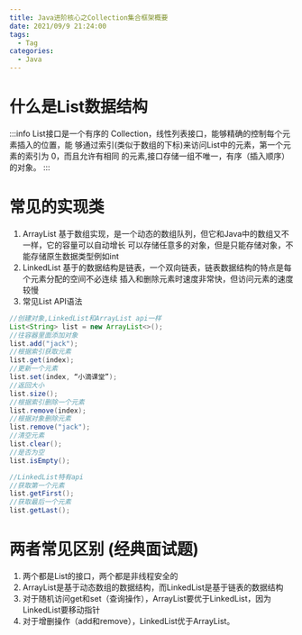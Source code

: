 ```yaml
---
title: Java进阶核⼼之Collection集合框架概要
date: 2021/09/9 21:24:00
tags:
  - Tag
categories:
  - Java
---
```


# 什么是List数据结构
:::info 
List接⼝是⼀个有序的 Collection，线性列表接⼝，能够精确的控制每个元素插⼊的位置，能
够通过索引(类似于数组的下标)来访问List中的元素，第⼀个元素的索引为 0，⽽且允许有相同
的元素,接⼝存储⼀组不唯⼀，有序（插⼊顺序）的对象。
:::

# 常⻅的实现类
1. ArrayList
基于数组实现，是⼀个动态的数组队列，但它和Java中的数组⼜不⼀样，它的容量可以⾃动增⻓
可以存储任意多的对象，但是只能存储对象，不能存储原⽣数据类型例如int
2. LinkedList
基于的数据结构是链表，⼀个双向链表，链表数据结构的特点是每个元素分配的空间不必连续
插⼊和删除元素时速度⾮常快，但访问元素的速度较慢
3. 常⻅List API语法
```java
//创建对象,LinkedList和ArrayList api⼀样
List<String> list = new ArrayList<>();
//往容器⾥⾯添加对象
list.add("jack");
//根据索引获取元素
list.get(index);
//更新⼀个元素
list.set(index, “⼩滴课堂”);
//返回⼤⼩
list.size();
//根据索引删除⼀个元素
list.remove(index);
//根据对象删除元素
list.remove("jack");
//清空元素
list.clear();
//是否为空
list.isEmpty();
```
```java
//LinkedList特有api
//获取第⼀个元素
list.getFirst();
//获取最后⼀个元素
list.getLast();
```

# 两者常⻅区别 (经典⾯试题)
1. 两个都是List的接⼝，两个都是⾮线程安全的
2. ArrayList是基于动态数组的数据结构，⽽LinkedList是基于链表的数据结构
3. 对于随机访问get和set（查询操作），ArrayList要优于LinkedList，因为LinkedList要移动指针
4. 对于增删操作（add和remove），LinkedList优于ArrayList。